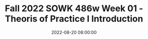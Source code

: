 ---
layout: single_presentation
name: fall-2022-sowk-486w-week-01-theoris-of-practice-i-introduction.md
title: "Fall 2022 SOWK 486w Week 01 - Theoris of Practice I Introduction"
date:  2022-08-20 08:00:00
presentation_id: i2wnq2
permalink: /presentations/i2wnq2/
redirect_from:
  - /presentations/i2wnq2/fall-2022-sowk-486w-week-01-theoris-of-practice-i-introduction
slides: 
  - slide_name: deck-8757-large-0.jpeg
    slide_text: >
      <p>SOWK 486: THEORIES OF PRACTICE I
      JACOB CAMPBELL, LICSW FALL 2022 AT HERITAGE UNIVERSITY
      Direct Social Work Practice for Working with Individuals
      Photo by Susan Holt Simpson (https://unsplash.com/photos/2nSdQEd-Exc )</p>
      
  - slide_name: deck-8757-large-1.jpeg
    slide_text: >
      <p>HOME MAKEOVER
      Social work is a diverse field, and while we might not have to work with criminal masterminds like Gru, it’s my hope that this course will give us the skills to follow up with clients of all types.
      Minions Short Jacob Campbell, LICSW Heritage University
      SOWK 486w Fall 2022</p>
      
  - slide_name: deck-8757-large-2.jpeg
    slide_text: >
      <p>AGENDA Getting to know each other Cooperative agreements and norms The look and feel of this learning environment Academic writing
      Jacob Campbell, LICSW Heritage University
      SOWK 486w Fall 2022</p>
      
  - slide_name: deck-8757-large-3.jpeg
    slide_text: >
      <h2>INSTRUCTOR INTRODUCTION</h2>
      <p>Educational Experience Work History Outside Practice Interests CALL ME JACOB He, Him, His
      Jacob Campbell, LICSW Heritage University
      SOWK 486w Fall 2022</p>
      
  - slide_name: deck-8757-large-4.jpeg
    slide_text: >
      <p>PollEv.com/campjacob
      POLL EVERYWHERE Jacob Campbell, LICSW Heritage University
      SOWK 486w Fall 2022</p>
      
  - slide_name: deck-8757-large-5.jpeg
    slide_text: >
      <p>Jacob Campbell, LICSW Heritage University
      SOWK 486w Fall 2022</p>
      
  - slide_name: deck-8757-large-6.jpeg
    slide_text: >
      <p>Jacob Campbell, LICSW Heritage University
      SOWK 486w Fall 2022</p>
      
  - slide_name: deck-8757-large-7.jpeg
    slide_text: >
      <p>Jacob Campbell, LICSW Heritage University
      SOWK 486w Fall 2022</p>
      
  - slide_name: deck-8757-large-8.jpeg
    slide_text: >
      <p>PEER INTERVIEWS Name Family or work information Hopes for future career Secret talent, hobby, or interesting fact
      Jacob Campbell, LICSW Heritage University
      SOWK 486w Fall 2022</p>
      
  - slide_name: deck-8757-large-9.jpeg
    slide_text: >
      <p>MANAGING EXPECTATIONS What are your expectations?
      Jacob Campbell, LICSW Heritage University
      SOWK 486w Fall 2022</p>
      
  - slide_name: deck-8757-large-10.jpeg
    slide_text: >
      <p>MANAGING EXPECTATIONS You’re Happy
      You’re Not Happy
      I’m not Happy
      I’m Happy
      Jacob Campbell, LICSW Heritage University
      SOWK 486w Fall 2022</p>
      
  - slide_name: deck-8757-large-11.jpeg
    slide_text: >
      <p>SOWK 486w: Theories of Practice I (3 Credits) Jacob Campbell, LICSW Office Hours: By arrangement Office: N/A Location: SWL 114
      Fall 2021, Tri-Cities Campus Email: campbell_j@heritage.edu Cell Phone: (509) 392-1056 Time: Wednesday’s 5:30 to 8:15 PM
      Course Description Generalist social work practice with micro systems. Knowledge and methods to bring about planned change with individuals and client-identified family systems practice in interpersonal skills. Offered Fall semester. Limited to majors Prerequisite(s): limited to majors or permission of program chair.
      Learner Outcomes, Heritage Outcomes, Performance Indicators In the Educational Policy and Accreditation Standards, the Council on Social Work Education (CSWE, 2015) defines competence as “the ability to integrate and apply social work knowledge, values, and skills to practice situations in a purposeful, intentional, and professional manner to promote human and community well-being” (p. 6). Competence is “informed by knowledge, values, skills, and cognitive and affective processes that include the social worker’s critical thinking, affective reactions, and exercise of judgment in regard to unique practice situations” (p. 6). The nine competencies identified in the 2015 EPAS are: 1. Demonstrate Ethical and Professional Behavior 2. Engage Diversity and Difference in Practice 3. Advance Human Rights and Social, Economic, and Environmental Justice 4. Engage in Practice-informed Research and Research-informed Practice 5. Engage in Policy Practice 6. Engage with Individuals, Families, Groups, Organizations, and Communities 7. Assess Individuals, Families, Groups, Organizations, and Communities 8. Intervene with Individuals, Families, Groups, Organizations, and Communities 9. Evaluate Practice with Individuals, Families, Groups, Organizations, and Communities
      REVIEWING SYLLABUS
      Long and in-depth, but a useful document!
      Heritage’s School of Social Work developed the curriculum with competencies as outcomes. Each core course allows students to demonstrate specific competencies through a key assignment. The content of the course also introduces and develops related competencies and behaviors. Upon successful completion of this course, students can demonstrate achievement of the competencies listed below. In addition, the key assignments in each course relate to the university’s student learning outcomes.
      Jacob Campbell, LICSW Heritage University
      SOWK 486w Fall 2022</p>
      
  - slide_name: deck-8757-large-12.jpeg
    slide_text: >
      <p>Implement skills related to communication skills and effecting change.
      Practice
      Theory Learn about generalist social work theories for working with individuals.
      Jacob Campbell, LICSW Heritage University
      SOWK 486w Fall 2022</p>
      
  - slide_name: deck-8757-large-13.jpeg
    slide_text: >
      <p>COMPETENCIES &amp; OBJECTIVES Demonstrate Ethical and Professional Behavior Advance Human Rights and Social, Racial, Economic, and Environmental Justice Engage Anti-Racism, Diversity, Equity, and Inclusion (ADEI) in Practice Engage in Practice-Informed Research and Research-Informed Practice Engage in Policy Practice Engage with Individuals, Families, Groups, Organizations, and Communities Assess Individuals, Families, Groups, Organizations, and Communities Intervene with Individuals, Families, Groups, Organizations, and Communities Evaluate Practice with Individuals, Families, Groups, Organizations, and Communities
      Jacob Campbell, LICSW Heritage University
      SOWK 486w Fall 2022</p>
      
  - slide_name: deck-8757-large-14.jpeg
    slide_text: >
      <p>Text Book
      Jacob Campbell, LICSW Heritage University
      Helpful Resources
      SOWK 486w Fall 2022</p>
      
  - slide_name: deck-8757-large-15.jpeg
    slide_text: >
      <p>FORMAT OF THE CLASS
      Lecture
      Large Group Discussion
      Format
      Lab Days
      Role-Play &amp; Practice
      Small Group Discussion Jacob Campbell, LICSW Heritage University
      SOWK 486w Fall 2022</p>
      
  - slide_name: deck-8757-large-16.jpeg
    slide_text: >
      <p>ASSIGNMENTS POINTS A-01: Class Engagement and Attendance A-02: Chapter Reading Quizzes A-03: Theory and Practice Integrative Paper A-04a: Interviewing Skills Video Role-Play A-04b: Interviewing Skills Re ective Paper
      25%
      13%
      25% 10%
      25%
      Extra Credit Options A-06a: Individual Empathetic Communication Self-Evaluation Re ective Paper A-06b: Evidence-Based Practice for Assessments or Generalist Practice
      fl
      Jacob Campbell, LICSW Heritage University fl
      5%
      13%
      SOWK 486w Fall 2022</p>
      
  - slide_name: deck-8757-large-17.jpeg
    slide_text: >
      <p>TENTATIVE SCHEDULE S
      M
      T
      W
      T
      F
      S
      🤩 🤩 🤩 🤩 Jacob Campbell, LICSW Heritage University
      SOWK 486w Fall 2022</p>
      
  - slide_name: deck-8757-large-18.jpeg
    slide_text: >
      <p>INFORMATION Attendance Library Credit Hour Requirements Campus Security &amp; Safety Accommodation Policy
      Jacob Campbell, LICSW Heritage University
      SOWK 486w Fall 2022</p>
      
  - slide_name: deck-8757-large-19.jpeg
    slide_text: >
      <p>WHO’S INFORMATION IS THIS? ACADEMIC HONESTY
      Jacob Campbell, LICSW Heritage University
      SOWK 486w Fall 2022</p>
      
  - slide_name: deck-8757-large-20.jpeg
    slide_text: >
      <p>APPOINTMENTS &amp; QUESTIONS Jacob Campbell, LICSW Heritage University
      SOWK 486w Fall 2022</p>
      
  - slide_name: deck-8757-large-21.jpeg
    slide_text: >
      <p>RUBRICS Initial
      Content Area
      Emerging
      Developed
      Highly Developed
      x
      Content Area
      x
      1
      1
      Jacob Campbell, LICSW Heritage University
      SOWK 486w Fall 2022</p>
      
  - slide_name: deck-8757-large-22.jpeg
    slide_text: >
      <p>ACADEMIC WRITING AND SUPPORT
      Jacob Campbell, LICSW Heritage University
      SOWK 486w Fall 2022</p>
      
  - slide_name: deck-8757-large-23.jpeg
    slide_text: >
      <p>SAVE THE WORK YOU DO SAVE NOTES YOU TAKE ABOUT A TOPIC
      SAVE ARTICLES YOU READ
      [[Connected Topic]]
      [[Connected Topic]] Bookends For macOS [[Connected Topic]]
      SAVE PAPERS THAT YOU WRITE
      Jacob Campbell, LICSW Heritage University
      SOWK 486w Fall 2022</p>
      
  - slide_name: deck-8757-large-24.jpeg
    slide_text: >
      <p>2 EXAMPLES Sample Papers
      61
      ELEMENTS &amp; FORMAT
      Sample Student Paper
      •
      student title page, 2.3
      7th Edition
      Guide
      paper title, 2.4, 2.27, Table 2.1, Figure 2.4 group author, 9.11
      parenthetical citation of a work with two authors, 8.17 italics to highlight a key term, 6.22
      parenthetical citation of a work with one author, 8.17
      repeated citation needed, 8.1
      use of first person, 4.16
      narrative citation in parenthetical running text, 8.11
      APA_PM7_Ch2-BLueline.indd 61
      8/1/19 7:01 PM
      Jacob Campbell, LICSW Heritage University
      SOWK 486w Fall 2022</p>
      
  - slide_name: deck-8757-large-25.jpeg
    slide_text: >
      <p>Jacob Campbell, LICSW Heritage University
      SOWK 486w Fall 2022</p>
      
  - slide_name: deck-8757-large-26.jpeg
    slide_text: >
      <p>DON’T FORGET TO READ AND SEND ME YOUR CONTACT INFO
      Jacob Campbell, LICSW Heritage University
      SOWK 486w Fall 2022</p>
      
presentation_description: >
  <p>This first week of classes is all of your first week starting in the social work program. Theories of Practice I is a part of a three-part series of classes. In the first semester, you will look at how we work with individuals. The second semester is about working with families and groups. Finally, the third semester takes a broader approach and looks at macro practice. During the first class session, we focus on getting to know our fellow learners, the course instructor, and the general feel of the course. We will also discuss academic writing as this course is a “W” class.</p>
  <p>The plan is as follows:</p>
  <ul>
  <li>Getting to know each other</li>
  <li>Cooperative agreements and norms</li>
  <li>The look and feel of this learning environment</li>
  <li>Academic writing</li>
  </ul>
  
downloadable_slides: deck-8757.pdf
slides_count: 27
header:
  teaser: deck-8757-thumb-0.jpeg
presentation_video:
location: "Heritage University"
tags:
  - Heritage University
  - BASW Program
  - SOWK 486w
---
